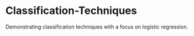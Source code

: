 # Classification-Techniques
Demonstrating classification techniques with a focus on logistic regression.
